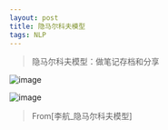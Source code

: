 ```yaml
---
layout: post
title: 隐马尔科夫模型
tags: NLP
---
```

> 隐马尔科夫模型：做笔记存档和分享

![image](http://upyun.midnight2104.com/blog/20190324/maerkefu1.jpg)

![image](http://upyun.midnight2104.com/blog/20190224/maerkefu2.jpg)


> From[李航_隐马尔科夫模型]